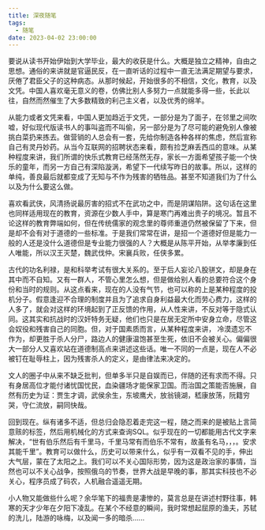 ```yaml
---
title: 深夜随笔
tags:
  - 随笔
date: 2023-04-02 23:00:00
---
```


要说从读书开始伊始到大学毕业，最大的收获是什么。大概是独立之精神，自由之思想。通俗的来讲就是官逼民反，在一直听话的过程中一直无法满足期望与要求，厌倦了君臣父子的这种病态。从那时候起，开始很多的不相信，文化，教育，以及文凭。中国人喜欢毫无意义的卷，仿佛比别人多努力一点就能多得一些，长此以往，自然而然催生了大多数精致的利己主义者，以及优秀的绵羊。

从能力或者文凭来看，中国人更加趋近于文凭，一部分是为了面子，在邻里之间吹嘘，好似现代版读书人的事叫盗而不叫偷，另一部分是为了尽可能的避免别人像被挑白菜扔来拣去。<!--more-->做营销的人总会有一套，先给你制造各种各样的焦虑，然后宣称自己有灵丹妙药。从当今互联网的招聘状态来看，颇有捡芝麻丢西瓜的意味。从某种程度来讲，我们所谓的快乐式教育已经荡然无存，家长一方面希望孩子能一个快乐的童年，而另一方自己有深陷漩涡，希望下一代续写昨日的故事。所以，这样的单纯，善良最后就都变成了无知与不作为残害的牺牲品。甚至不知道我们为了什么以及为什么要这么做。

喜欢看武侠，风清扬说最厉害的招式不在武功之中，而是阴谋陷阱。这句话在这里也同样适用现在的教育，资源在少数人手中，算是寒门再难出贵子的境况。暂且不论这样的教育弊端如何，但在传统儒家的观念里的尊师重道仍然被保留了下来，但是却不会有对于道德的一些标准。于是我们常常在讲，是招一个道德好但是能力一般的人还是没什么道德但是专业能力很强的人？大概是从陈平开始，从举孝廉到任人唯能，所以汉王灭楚，魏武伐仲。宋襄兵败，任侠多累。

古代的功名利禄，是和科举考试有很大关系的。至于后人妄论八股骈文，却是身在其中而不自知。又有一群人，不管心里怎么想，但是做给别人看的总要符合这个身份和当时的规则。从这点看来，现在的人没有气节，也可以称的上是某种程度的投机分子。假意逢迎不合理的制度并且为了追求自身利益最大化而劳心费力，这样的人多了，就会对这样的环境起到了正反馈的作用，从人性来讲，不反对等于隐式认同。这其实和抗战时的汉奸特务无疑，他们也只是在居无定所中安身立命，尽管这会奴役和残害自己的同胞。但，对于国素质而言，从某种程度来讲， 冷漠遗忘不作为，却更胜于杀人分尸，路边人的健康温饱甚至生死，依旧不会被关心。偏偏很大一部分人又喜欢站在道德制高点来讲述这些话。唯一不同的一点是，现在人不必被钉在耻辱柱上，因为残害杀人的定义，是由律法来决定的。

文人的圈子中从来不缺乏批判，但单多半只是自娱而已，伴随的还有求而不得。只有身居高位才能付诸忧国忧民，血染疆场才能保家卫国。而治国之策能否施展，自然有历史为证：贾生才调，武侯余生，东坡鹰犬，放翁镜湖，嵇康放荡，阮籍穷哭，守仁流放，嗣同快哉。

回到现在。纵有诸多不适，但总归会隐忍着走完这一程，随之而来的是被贴上言简意赅的标签，然后用机械化的方式来查询SQL。似乎现在的一切都能用古代文字来解决，“世有伯乐然后有千里马，千里马常有而伯乐不常有，故虽有名马，，，。安求其能千里”。教育可以做什么，历史可以带来什么，似乎有一双看不见的手，伸出大气层，蒙在了太阳之上。我们可以不关心国际形势，因为这是政治家的事情，当然也可以不关心战争，按照俄乌的节奏，世界大战是早晚的事，那其实科技也不必关心，程序员成了码农，人机融合遥遥无期。

小人物又能做些什么呢？余华笔下的福贵是凄惨的，莫言总是在讲述村野往事，韩寒的天才少年在夕阳下凌乱。在某个不经意的瞬间，我时常想起屈原的渔夫，苏轼的洗儿，陆游的咏梅，以及闻一多的暗杀......
